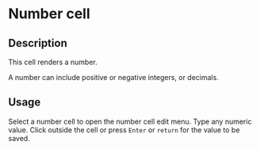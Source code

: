 # Number cell

## Description

This cell renders a number.

A number can include positive or negative integers, or decimals.

## Usage

Select a number cell to open the number cell edit menu. Type any numeric value. Click outside the cell or press `Enter` or `return` for the value to be saved.
